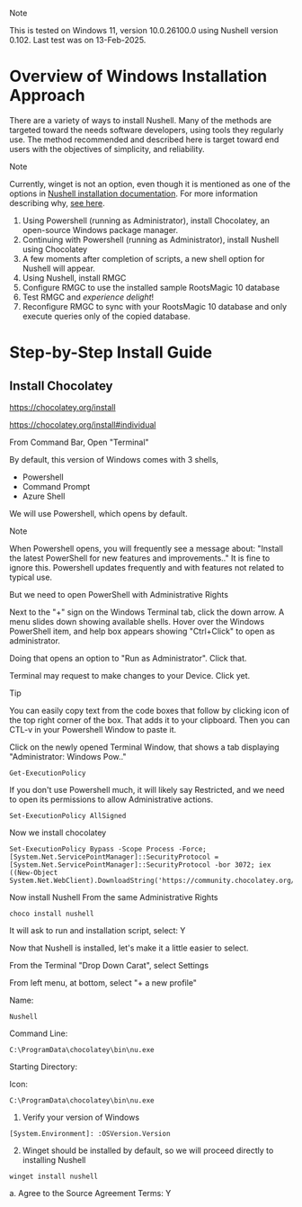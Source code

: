 > [!NOTE]
> This is tested on Windows 11, version 10.0.26100.0 using Nushell version 0.102. Last test was on 13-Feb-2025.

# Overview of Windows Installation Approach

There are a variety of ways to install Nushell. Many of the methods are targeted toward the needs software developers, using tools they regularly use. The method recommended and described here is target toward end users with the objectives of simplicity, and reliability.

> [!NOTE]
> Currently, winget is not an option, even though it is mentioned as one of the options in [Nushell installation documentation](https://www.nushell.sh/book/installation.html). For more information describing why, [see here](https://github.com/nushell/nushell/issues/14786).

1. Using Powershell (running as Administrator), install Chocolatey, an open-source Windows package manager.
2. Continuing with Powershell (running as Administrator), install Nushell using Chocolatey
3. A few moments after completion of scripts, a new shell option for Nushell will appear.
4. Using Nushell, install RMGC
5. Configure RMGC to use the installed sample RootsMagic 10 database
6. Test RMGC and _experience delight_!
7. Reconfigure RMGC to sync with your RootsMagic 10 database and only execute queries only of the copied database.

# Step-by-Step Install Guide

## Install Chocolatey

https://chocolatey.org/install

https://chocolatey.org/install#individual

From Command Bar, Open "Terminal"

By default, this version of Windows comes with 3 shells,

- Powershell
- Command Prompt
- Azure Shell

We will use Powershell, which opens by default.

> [!NOTE]
> When Powershell opens, you will frequently see a message about: "Install the latest PowerShell for new features and improvements.." It is fine to ignore this. Powershell updates frequently and with features not related to typical use.

But we need to open PowerShell with Administrative Rights

Next to the "+" sign on the Windows Terminal tab, click the down arrow. A menu slides down showing available shells. Hover over the Windows PowerShell item, and help box appears showing "Ctrl+Click" to open as administrator.

Doing that opens an option to "Run as Administrator". Click that.

Terminal may request to make changes to your Device. Click yet.

> [!TIP]
> You can easily copy text from the code boxes that follow by clicking icon of the top right corner of the box. That adds it to your clipboard. Then you can CTL-v in your Powershell Window to paste it.

Click on the newly opened Terminal Window, that shows a tab displaying "Administrator: Windows Pow.."

```
Get-ExecutionPolicy
```

If you don't use Powershell much, it will likely say Restricted, and we need to open its permissions to allow Administrative actions.

```
Set-ExecutionPolicy AllSigned
```

Now we install chocolatey

```
Set-ExecutionPolicy Bypass -Scope Process -Force; [System.Net.ServicePointManager]::SecurityProtocol = [System.Net.ServicePointManager]::SecurityProtocol -bor 3072; iex ((New-Object System.Net.WebClient).DownloadString('https://community.chocolatey.org/install.ps1'))
```

Now install Nushell
From the same Administrative Rights

```
choco install nushell
```

It will ask to run and installation script, select: Y

Now that Nushell is installed, let's make it a little easier to select.

From the Terminal "Drop Down Carat", select Settings

From left menu, at bottom, select "+ a new profile"

Name:

```
Nushell
```

Command Line:

```
C:\ProgramData\chocolatey\bin\nu.exe
```

Starting Directory:

Icon:

```
C:\ProgramData\chocolatey\bin\nu.exe
```

1.  Verify your version of Windows

```
[System.Environment]: :OSVersion.Version
```

2. Winget should be installed by default, so we will proceed directly to installing Nushell

```
winget install nushell
```

a. Agree to the Source Agreement Terms: Y
